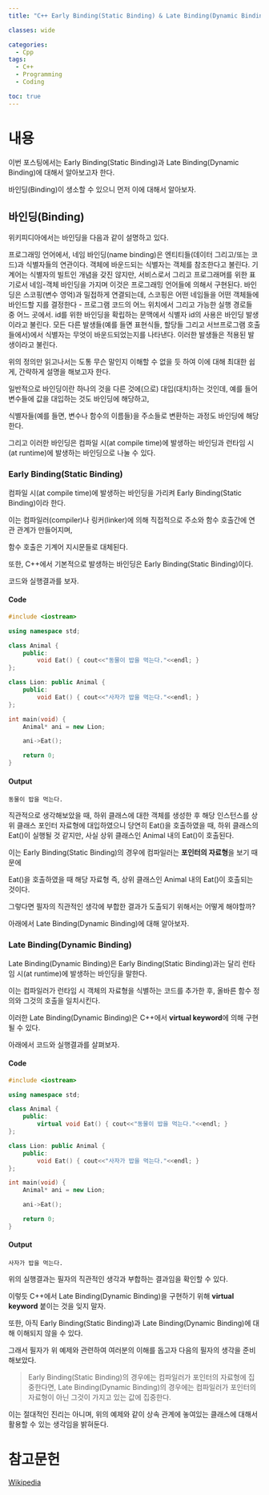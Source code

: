 ```yaml
---
title: "C++ Early Binding(Static Binding) & Late Binding(Dynamic Binding)"

classes: wide

categories:
  - Cpp
tags:
  - C++
  - Programming
  - Coding

toc: true
---
```


# 내용

이번 포스팅에서는 Early Binding(Static Binding)과 Late Binding(Dynamic Binding)에 대해서 알아보고자 한다.

바인딩(Binding)이 생소할 수 있으니 먼저 이에 대해서 알아보자.

## 바인딩(Binding)

위키피디아에서는 바인딩을 다음과 같이 설명하고 있다.

프로그래밍 언어에서, 네임 바인딩(name binding)은 엔티티들(데이터 그리고/또는 코드)과 식별자들의 연관이다. 객체에 바운드되는 식별자는 객체를 참조한다고 불린다.  기계어는 식별자의 빌트인 개념을 갖진 않지만, 서비스로서 그리고 프로그래머를 위한 표기로서 네임-객체 바인딩을 가지며 이것은 프로그래밍 언어들에 의해서 구현된다. 바인딩은 스코핑(변수 영억)과 밀접하게 연결되는데, 스코핑은 어떤 네임들을 어떤 객체들에 바인드할 지를 결정한다 - 프로그램 코드의 어느 위치에서 그리고 가능한 실행 경로들 중 어느 곳에서. id를 위한 바인딩을 확립하는 문맥에서 식별자 id의 사용은 바인딩 발생이라고 불린다. 모든 다른 발생들(예를 들면 표현식들, 할당들 그리고 서브프로그램 호출들에서)에서 식별자는 무엇이 바운드되었는지를 나타낸다. 이러한 발생들은 적용된 발생이라고 불린다.

위의 정의만 읽고나서는 도통 무슨 말인지 이해할 수 없을 듯 하여 이에 대해 최대한 쉽게, 간략하게 설명을 해보고자 한다.

일반적으로 바인딩이란 하나의 것을 다른 것에(으로) 대입(대치)하는 것인데, 예를 들어 변수들에 값을 대입하는 것도 바인딩에 해당하고,

식별자들(예를 들면, 변수나 함수의 이름들)을 주소들로 변환하는 과정도 바인딩에 해당한다.

그리고 이러한 바인딩은 컴파일 시(at compile time)에 발생하는 바인딩과 런타임 시(at runtime)에 발생하는 바인딩으로 나눌 수 있다.

### Early Binding(Static Binding)

컴파일 시(at compile time)에 발생하는 바인딩을 가리켜 Early Binding(Static Binding)이라 한다.

이는 컴파일러(compiler)나 링커(linker)에 의해 직접적으로 주소와 함수 호출간에 연관 관계가 만들어지며,

함수 호출은 기계어 지시문들로 대체된다.

또한, C++에서 기본적으로 발생하는 바인딩은 Early Binding(Static Binding)이다.

코드와 실행결과를 보자.

#### Code

```cpp
#include <iostream>

using namespace std;

class Animal {
    public:
        void Eat() { cout<<"동물이 밥을 먹는다."<<endl; }
};

class Lion: public Animal {
    public:
        void Eat() { cout<<"사자가 밥을 먹는다."<<endl; }
};

int main(void) {
    Animal* ani = new Lion;

    ani->Eat();

    return 0;
}
```

#### Output

```shell
동물이 밥을 먹는다.
```

직관적으로 생각해보았을 때, 하위 클래스에 대한 객체를 생성한 후 해당 인스턴스를 상위 클래스 포인터 자료형에 대입하였으니 당연히 Eat()을 호출하였을 때, 하위 클래스의 Eat()이 실행될 것 같지만, 사실 상위 클래스인 Animal 내의 Eat()이 호출된다.

이는 Early Binding(Static Binding)의 경우에 컴파일러는 **포인터의 자료형**을 보기 때문에

Eat()을 호출하였을 때 해당 자료형 즉, 상위 클래스인 Animal 내의 Eat()이 호출되는 것이다.

그렇다면 필자의 직관적인 생각에 부합한 결과가 도출되기 위해서는 어떻게 해야할까?

아래에서 Late Binding(Dynamic Binding)에 대해 알아보자.

### Late Binding(Dynamic Binding)

Late Binding(Dynamic Binding)은 Early Binding(Static Binding)과는 달리 런타임 시(at runtime)에 발생하는 바인딩을 말한다.

이는 컴파일러가 런타임 시 객체의 자료형을 식별하는 코드를 추가한 후, 올바른 함수 정의와 그것의 호출을 일치시킨다.

이러한 Late Binding(Dynamic Binding)은 C++에서 **virtual keyword**에 의해 구현될 수 있다.

아래에서 코드와 실행결과를 살펴보자.

#### Code

```cpp
#include <iostream>

using namespace std;

class Animal {
    public:
        virtual void Eat() { cout<<"동물이 밥을 먹는다."<<endl; }
};

class Lion: public Animal {
    public:
        void Eat() { cout<<"사자가 밥을 먹는다."<<endl; }
};

int main(void) {
    Animal* ani = new Lion;

    ani->Eat();

    return 0;
}
```

#### Output

```shell
사자가 밥을 먹는다.
```

위의 실행결과는 필자의 직관적인 생각과 부합하는 결과임을 확인할 수 있다.

이렇듯 C++에서 Late Binding(Dynamic Binding)을 구현하기 위해 **virtual keyword** 붙이는 것을 잊지 말자.

또한, 아직 Early Binding(Static Binding)과 Late Binding(Dynamic Binding)에 대해 이해되지 않을 수 있다.

그래서 필자가 위 예제와 관련하여 여러분의 이해를 돕고자 다음의 필자의 생각을 준비해보았다.

> Early Binding(Static Binding)의 경우에는 컴파일러가 포인터의 자료형에 집중한다면, Late Binding(Dynamic Binding)의 경우에는 컴파일러가 포인터의 자료형이 아닌 그것이 가지고 있는 값에 집중한다.

이는 절대적인 진리는 아니며, 위의 예제와 같이 상속 관계에 놓여있는 클래스에 대해서 활용할 수 있는 생각임을 밝혀둔다.

# 참고문헌

[Wikipedia](https://ko.wikipedia.org/wiki/%EB%84%A4%EC%9E%84_%EB%B0%94%EC%9D%B8%EB%94%A9)

